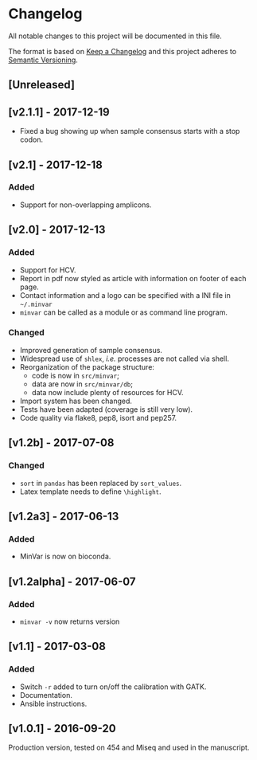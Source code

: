 # Changelog
All notable changes to this project will be documented in this file.

The format is based on [Keep a Changelog](http://keepachangelog.com/en/1.0.0/)
and this project adheres to [Semantic Versioning](http://semver.org/spec/v2.0.0.html).

## [Unreleased]

## [v2.1.1] - 2017-12-19
- Fixed a bug showing up when sample consensus starts with a stop codon.

## [v2.1] - 2017-12-18

### Added
- Support for non-overlapping amplicons.

## [v2.0] - 2017-12-13

### Added
- Support for HCV.
- Report in pdf now styled as article with information on footer of each page.
- Contact information and a logo can be specified with a INI file in `~/.minvar`
- `minvar` can be called as a module or as command line program.

### Changed
- Improved generation of sample consensus.
- Widespread use of `shlex`, _i.e._ processes are not called via shell.
- Reorganization of the package structure:
  - code is now in `src/minvar`;
  - data are now in `src/minvar/db`;
  - data now include plenty of resources for HCV.
- Import system has been changed.
- Tests have been adapted (coverage is still very low).
- Code quality via flake8, pep8, isort and pep257.

## [v1.2b] - 2017-07-08
### Changed
- `sort` in `pandas` has been replaced by `sort_values`.
- Latex template needs to define `\highlight`.

## [v1.2a3] - 2017-06-13
### Added
- MinVar is now on bioconda.

## [v1.2alpha] - 2017-06-07
### Added
- `minvar -v` now returns version

## [v1.1] - 2017-03-08
### Added
- Switch `-r` added to turn on/off the calibration with GATK.
- Documentation.
- Ansible instructions.

## [v1.0.1] - 2016-09-20
Production version, tested on 454 and Miseq and used in the manuscript.
